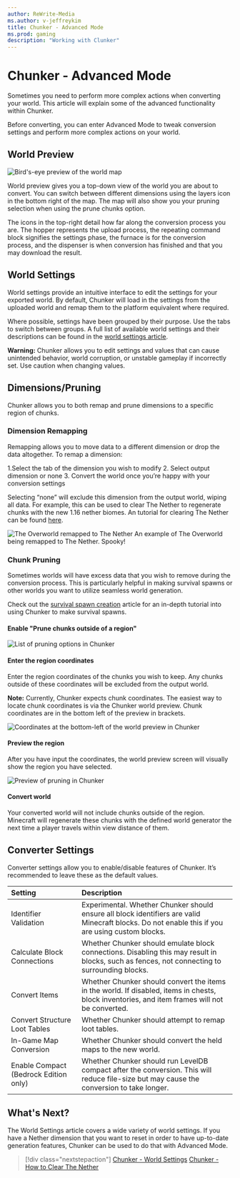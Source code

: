 ```yaml
---
author: ReWrite-Media
ms.author: v-jeffreykim
title: Chunker - Advanced Mode
ms.prod: gaming
description: "Working with Clunker"
---
```

# Chunker - Advanced Mode

Sometimes you need to perform more complex actions when converting your world. This article will explain some of the advanced functionality within Chunker.

Before converting, you can enter Advanced Mode to tweak conversion settings and perform more complex actions on your world.

## World Preview

![Bird's-eye preview of the world map](Media/Chunker/worldpreview.png)

World preview gives you a top-down view of the world you are about to convert. You can switch between different dimensions using the layers icon in the bottom right of the map. The map will also show you your pruning selection when using the prune chunks option.

The icons in the top-right detail how far along the conversion process you are. The hopper represents the upload process, the repeating command block signifies the settings phase, the furnace is for the conversion process, and the dispenser is when conversion has finished and that you may download the result.

## World Settings

World settings provide an intuitive interface to edit the settings for your exported world. By default, Chunker will load in the settings from the uploaded world and remap them to the platform equivalent where required.

Where possible, settings have been grouped by their purpose. Use the tabs to switch between groups. A full list of available world settings and their descriptions can be found in the [world settings article](ChunkerWorldSettings.md).

**Warning:** Chunker allows you to edit settings and values that can cause unintended behavior, world corruption, or unstable gameplay if incorrectly set. Use caution when changing values.

## Dimensions/Pruning

Chunker allows you to both remap and prune dimensions to a specific region of chunks.

### Dimension Remapping

Remapping allows you to move data to a different dimension or drop the data altogether. To remap a dimension:

1.Select the tab of the dimension you wish to modify
2. Select output dimension or none
3. Convert the world once you’re happy with your conversion settings

Selecting “none” will exclude this dimension from the output world, wiping all data. For example, this can be used to clear The Nether to regenerate chunks with the new 1.16 nether biomes. An tutorial for clearing The Nether can be found [here](ChunkerTheNether.md).

![The Overworld remapped to The Nether](Media/Chunker/remapping.png)
An example of The Overworld being remapped to The Nether. Spooky!

### Chunk Pruning

Sometimes worlds will have excess data that you wish to remove during the conversion process. This is particularly helpful in making survival spawns or other worlds you want to utilize seamless world generation.

Check out the [survival spawn creation](SurvivalSpawnCreation.md) article for an in-depth tutorial into using Chunker to make survival spawns.

#### Enable "Prune chunks outside of a region"

![List of pruning options in Chunker](Media/Chunker/pruningoptions.png)

#### Enter the region coordinates

Enter the region coordinates of the chunks you wish to keep. Any chunks outside of these coordinates will be excluded from the output world.

**Note:** Currently, Chunker expects chunk coordinates. The easiest way to locate chunk coordinates is via the Chunker world preview. Chunk coordinates are in the bottom left of the preview in brackets.

![Coordinates at the bottom-left of the world preview in Chunker](Media/Chunker/pruningcoordinates.png)

#### Preview the region

After you have input the coordinates, the world preview screen will visually show the region you have selected.

![Preview of pruning in Chunker](Media/Chunker/pruningpreview.png)


#### Convert world

Your converted world will not include chunks outside of the region. Minecraft will regenerate these chunks with the defined world generator the next time a player travels within view distance of them.

## Converter Settings

Converter settings allow you to enable/disable features of Chunker. It’s recommended to leave these as the default values.

|Setting|Description|
|:---|:---|
|Identifier Validation|Experimental. Whether Chunker should ensure all block identifiers are valid Minecraft blocks. Do not enable this if you are using custom blocks.|
|Calculate Block Connections|Whether Chunker should emulate block connections. Disabling this may result in blocks, such as fences, not connecting to surrounding blocks.|
|Convert Items|Whether Chunker should convert the items in the world. If disabled, items in chests, block inventories, and item frames will not be converted.|
|Convert Structure Loot Tables|Whether Chunker should attempt to remap loot tables.|
|In-Game Map Conversion|Whether Chunker should convert the held maps to the new world.|
|Enable Compact (Bedrock Edition only)|Whether Chunker should run LevelDB compact after the conversion. This will reduce file-size but may cause the conversion to take longer.|

## What's Next?

The World Settings article covers a wide variety of world settings. If you have a Nether dimension that you want to reset in order to have up-to-date generation features, Chunker can be used to do that with Advanced Mode.

> [!div class="nextstepaction"]
> [Chunker - World Settings](ChunkerWorldSettings.md)
> [Chunker - How to Clear The Nether](ChunkerTheNether.md)